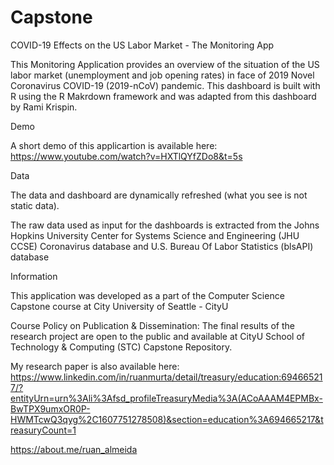 # Capstone

COVID-19 Effects on the US Labor Market - The Monitoring App

This Monitoring Application provides an overview of the situation of the US labor market (unemployment and job opening rates) in face of 2019 Novel Coronavirus COVID-19 (2019-nCoV) pandemic. This dashboard is built with R using the R Makrdown framework and was adapted from this dashboard by Rami Krispin.

Demo

A short demo of this applicartion is available here: https://www.youtube.com/watch?v=HXTlQYfZDo8&t=5s

Data

The data and dashboard are dynamically refreshed (what you see is not static data).

The raw data used as input for the dashboards is extracted from the Johns Hopkins University Center for Systems Science and Engineering (JHU CCSE) Coronavirus database and U.S. Bureau Of Labor Statistics (blsAPI) database


Information

This application was developed as a part of the Computer Science Capstone course at City University of Seattle - CityU

Course Policy on Publication & Dissemination: The final results of the research project are open to the public and available at CityU School of Technology & Computing (STC) Capstone Repository.

My research paper is also available here: https://www.linkedin.com/in/ruanmurta/detail/treasury/education:694665217/?entityUrn=urn%3Ali%3Afsd_profileTreasuryMedia%3A(ACoAAAM4EPMBx-BwTPX9umxOR0P-HWMTcwQ3qyg%2C1607751278508)&section=education%3A694665217&treasuryCount=1

https://about.me/ruan_almeida


